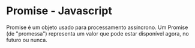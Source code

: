 # Promise - Javascript

Promise é um objeto usado para processamento assíncrono. Um Promise (de "promessa") representa um valor que pode estar disponível agora, no futuro ou nunca.
